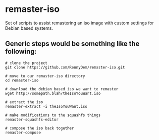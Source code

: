 # remaster-iso
Set of scripts to assist remastering an iso image with custom settings for Debian based systems.

## Generic steps would be something like the following:

    # clone the project
    git clone https://github.com/RennyDem/remaster-iso.git

    # move to our remaster-iso directory
    cd remaster-iso

    # download the debian based iso we want to remaster
    wget http://somepath.blah/theIsoYouWant.iso

    # extract the iso
    remaster-extract -i theIsoYouWant.iso

    # make modifications to the squashfs things
    remaster-squashfs-editor

    # compose the iso back together
    remaster-compose
